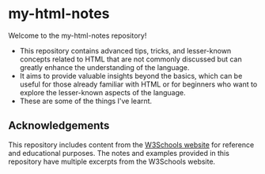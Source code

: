 # my-html-notes
Welcome to the my-html-notes repository! 
- This repository contains advanced tips, tricks, and lesser-known concepts related to HTML that are not commonly discussed but can greatly enhance the understanding of the language. 
- It aims to provide valuable insights beyond the basics, which can be useful for those already familiar with HTML or for beginners who want to explore the lesser-known aspects of the language.
- These are some of the things I've learnt.


## Acknowledgements

This repository includes content from the [W3Schools website](https://www.w3schools.com/) for reference and educational purposes. The notes and examples provided in this repository have multiple excerpts  from the W3Schools website.
